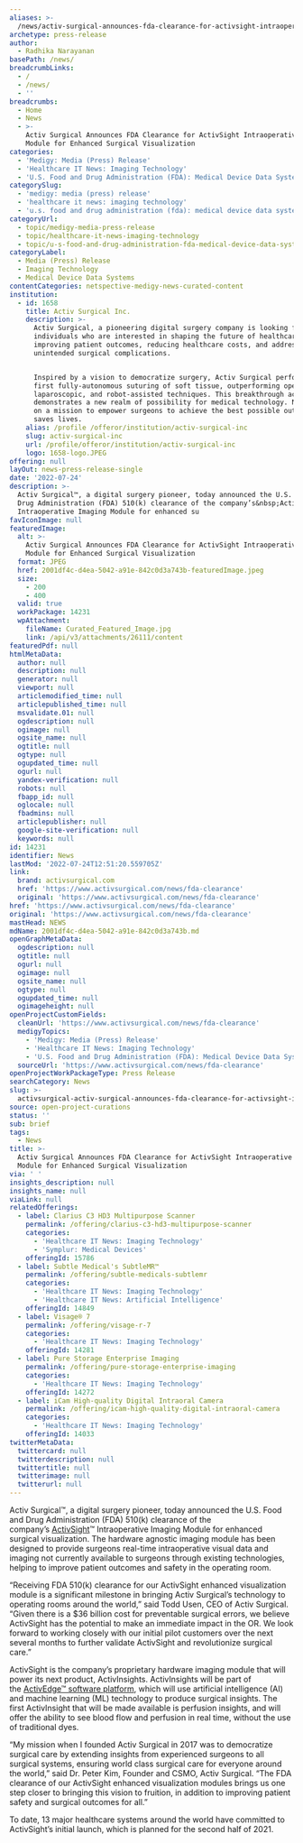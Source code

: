 ```yaml
---
aliases: >-
  /news/activ-surgical-announces-fda-clearance-for-activsight-intraoperative-imaging-module-for-enhanced-surgical-visualization
archetype: press-release
author:
  - Radhika Narayanan
basePath: /news/
breadcrumbLinks:
  - /
  - /news/
  - ''
breadcrumbs:
  - Home
  - News
  - >-
    Activ Surgical Announces FDA Clearance for ActivSight Intraoperative Imaging
    Module for Enhanced Surgical Visualization
categories:
  - 'Medigy: Media (Press) Release'
  - 'Healthcare IT News: Imaging Technology'
  - 'U.S. Food and Drug Administration (FDA): Medical Device Data Systems'
categorySlug:
  - 'medigy: media (press) release'
  - 'healthcare it news: imaging technology'
  - 'u.s. food and drug administration (fda): medical device data systems'
categoryUrl:
  - topic/medigy-media-press-release
  - topic/healthcare-it-news-imaging-technology
  - topic/u-s-food-and-drug-administration-fda-medical-device-data-systems
categoryLabel:
  - Media (Press) Release
  - Imaging Technology
  - Medical Device Data Systems
contentCategories: netspective-medigy-news-curated-content
institution:
  - id: 1658
    title: Activ Surgical Inc.
    description: >-
      Activ Surgical, a pioneering digital surgery company is looking for
      individuals who are interested in shaping the future of healthcare by
      improving patient outcomes, reducing healthcare costs, and addressing
      unintended surgical complications.


      Inspired by a vision to democratize surgery, Activ Surgical performed the
      first fully-autonomous suturing of soft tissue, outperforming open,
      laparoscopic, and robot-assisted techniques. This breakthrough achievement
      demonstrates a new realm of possibility for medical technology. Now we're
      on a mission to empower surgeons to achieve the best possible outcomes and
      saves lives.
    alias: /profile /offeror/institution/activ-surgical-inc
    slug: activ-surgical-inc
    url: /profile/offeror/institution/activ-surgical-inc
    logo: 1658-logo.JPEG
offering: null
layOut: news-press-release-single
date: '2022-07-24'
description: >-
  Activ Surgical™, a digital surgery pioneer, today announced the U.S. Food and
  Drug Administration (FDA) 510(k) clearance of the company’s&nbsp;ActivSight™
  Intraoperative Imaging Module for enhanced su
favIconImage: null
featuredImage:
  alt: >-
    Activ Surgical Announces FDA Clearance for ActivSight Intraoperative Imaging
    Module for Enhanced Surgical Visualization
  format: JPEG
  href: 2001df4c-d4ea-5042-a91e-842c0d3a743b-featuredImage.jpeg
  size:
    - 200
    - 400
  valid: true
  workPackage: 14231
  wpAttachment:
    fileName: Curated_Featured_Image.jpg
    link: /api/v3/attachments/26111/content
featuredPdf: null
htmlMetaData:
  author: null
  description: null
  generator: null
  viewport: null
  articlemodified_time: null
  articlepublished_time: null
  msvalidate.01: null
  ogdescription: null
  ogimage: null
  ogsite_name: null
  ogtitle: null
  ogtype: null
  ogupdated_time: null
  ogurl: null
  yandex-verification: null
  robots: null
  fbapp_id: null
  oglocale: null
  fbadmins: null
  articlepublisher: null
  google-site-verification: null
  keywords: null
id: 14231
identifier: News
lastMod: '2022-07-24T12:51:20.559705Z'
link:
  brand: activsurgical.com
  href: 'https://www.activsurgical.com/news/fda-clearance'
  original: 'https://www.activsurgical.com/news/fda-clearance'
href: 'https://www.activsurgical.com/news/fda-clearance'
original: 'https://www.activsurgical.com/news/fda-clearance'
mastHead: NEWS
mdName: 2001df4c-d4ea-5042-a91e-842c0d3a743b.md
openGraphMetaData:
  ogdescription: null
  ogtitle: null
  ogurl: null
  ogimage: null
  ogsite_name: null
  ogtype: null
  ogupdated_time: null
  ogimageheight: null
openProjectCustomFields:
  cleanUrl: 'https://www.activsurgical.com/news/fda-clearance'
  medigyTopics:
    - 'Medigy: Media (Press) Release'
    - 'Healthcare IT News: Imaging Technology'
    - 'U.S. Food and Drug Administration (FDA): Medical Device Data Systems'
  sourceUrl: 'https://www.activsurgical.com/news/fda-clearance'
openProjectWorkPackageType: Press Release
searchCategory: News
slug: >-
  activsurgical-activ-surgical-announces-fda-clearance-for-activsight-intraoperative-imaging-module-for-enhanced-surgical-visualization
source: open-project-curations
status: ''
sub: brief
tags:
  - News
title: >-
  Activ Surgical Announces FDA Clearance for ActivSight Intraoperative Imaging
  Module for Enhanced Surgical Visualization
via: ' '
insights_description: null
insights_name: null
viaLink: null
relatedOfferings:
  - label: Clarius C3 HD3 Multipurpose Scanner
    permalink: /offering/clarius-c3-hd3-multipurpose-scanner
    categories:
      - 'Healthcare IT News: Imaging Technology'
      - 'Symplur: Medical Devices'
    offeringId: 15786
  - label: Subtle Medical's SubtleMR™
    permalink: /offering/subtle-medicals-subtlemr
    categories:
      - 'Healthcare IT News: Imaging Technology'
      - 'Healthcare IT News: Artificial Intelligence'
    offeringId: 14849
  - label: Visage® 7
    permalink: /offering/visage-r-7
    categories:
      - 'Healthcare IT News: Imaging Technology'
    offeringId: 14281
  - label: Pure Storage Enterprise Imaging
    permalink: /offering/pure-storage-enterprise-imaging
    categories:
      - 'Healthcare IT News: Imaging Technology'
    offeringId: 14272
  - label: iCam High-quality Digital Intraoral Camera
    permalink: /offering/icam-high-quality-digital-intraoral-camera
    categories:
      - 'Healthcare IT News: Imaging Technology'
    offeringId: 14033
twitterMetaData:
  twittercard: null
  twitterdescription: null
  twittertitle: null
  twitterimage: null
  twitterurl: null
---
```

<p>Activ Surgical™, a digital surgery pioneer, today announced the U.S. Food and Drug Administration (FDA) 510(k) clearance of the company’s&nbsp;<a href="https://c212.net/c/link/?t=0&amp;l=en&amp;o=3124003-1&amp;h=1765215834&amp;u=https%3A%2F%2Fwww.activsurgical.com%2F%23Technology&amp;a=ActivSight">ActivSight</a>™ Intraoperative Imaging Module for enhanced surgical visualization. The hardware agnostic imaging module has been designed to provide surgeons real-time intraoperative visual data and imaging not currently available to surgeons through existing technologies, helping to improve patient outcomes and safety in the operating room.</p><p>‍“Receiving FDA 510(k) clearance for our ActivSight enhanced visualization module is a significant milestone in bringing Activ Surgical’s technology to operating rooms around the world,” said Todd Usen, CEO of Activ Surgical. “Given there is a $36 billion cost for preventable surgical errors, we believe ActivSight has the potential to make an immediate impact in the OR. We look forward to working closely with our initial pilot customers over the next several months to further validate ActivSight and revolutionize surgical care.”</p><p>ActivSight is the company’s proprietary hardware imaging module that will power its next product, ActivInsights. ActivInsights will be part of the&nbsp;<a href="https://c212.net/c/link/?t=0&amp;l=en&amp;o=3124003-1&amp;h=2941600703&amp;u=https%3A%2F%2Fwww.activsurgical.com%2F%23Technology&amp;a=ActivEdge%E2%84%A2+software+platform">ActivEdge™ software platform</a>, which will use artificial intelligence (AI) and machine learning (ML) technology to produce surgical insights. The first ActivInsight that will be made available is perfusion insights, and will offer the ability to see blood flow and perfusion in real time, without the use of traditional dyes.</p><p>‍“My mission when I founded Activ Surgical in 2017 was to democratize surgical care by extending insights from experienced surgeons to all surgical systems, ensuring world class surgical care for everyone around the world,” said Dr. Peter Kim, Founder and CSMO, Activ Surgical. “The FDA clearance of our ActivSight enhanced visualization modules brings us one step closer to bringing this vision to fruition, in addition to improving patient safety and surgical outcomes for all.”</p><p>To date, 13 major healthcare systems around the world have committed to ActivSight’s initial launch, which is planned for the second half of 2021.</p><p>‍</p>